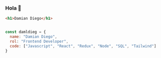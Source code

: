 ### Hola 👋

```HTML
<h1>Damian Diego</h1>
```

```js

const damldieg = {
  name: "Damian Diego",
  rol: "Frontend Developer",
  code: ["Javascript", "React", "Redux", "Node", "SQL", "Tailwind"]
}

```
<!--
**damldieg/damldieg** is a ✨ _special_ ✨ repository because its `README.md` (this file) appears on your GitHub profile.

Here are some ideas to get you started:

- 🔭 I’m currently working on ...
- 🌱 I’m currently learning ...
- 👯 I’m looking to collaborate on ...
- 🤔 I’m looking for help with ...
- 💬 Ask me about ...
- 📫 How to reach me: ...
- 😄 Pronouns: ...
- ⚡ Fun fact: ...
-->
